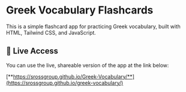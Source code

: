 # Greek Vocabulary Flashcards

This is a simple flashcard app for practicing Greek vocabulary, built with HTML, Tailwind CSS, and JavaScript.

## 🚀 Live Access

You can use the live, shareable version of the app at the link below:

[**https://srossgroup.github.io/Greek-Vocabulary/**](https://srossgroup.github.io/greek-vocabulary/)
